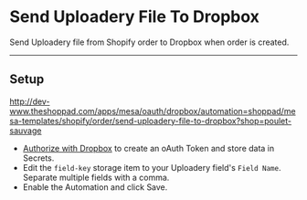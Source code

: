 # Send Uploadery File To Dropbox

Send Uploadery file from Shopify order to Dropbox when order is created.

---

## Setup
http://dev-www.theshoppad.com/apps/mesa/oauth/dropbox/automation=shoppad/mesa-templates/shopify/order/send-uploadery-file-to-dropbox?shop=poulet-sauvage
- [Authorize with Dropbox](http://www.theshoppad.com/apps/mesa/oauth/dropbox/shoppad/mesa-templates/shopify/order/send-uploadery-file-to-dropbox) to create an oAuth Token and store data in Secrets.
- Edit the `field-key` storage item to your Uploadery field's `Field Name`. Separate multiple fields with a comma.
- Enable the Automation and click Save.
